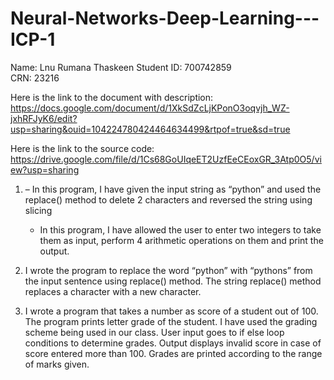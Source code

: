 # Neural-Networks-Deep-Learning---ICP-1

Name: Lnu Rumana Thaskeen
Student ID: 700742859                                                                                                                   
CRN: 23216   

Here is the link to the document with description: 
https://docs.google.com/document/d/1XkSdZcLjKPonO3oqvjh_WZ-jxhRFJyK6/edit?usp=sharing&ouid=104224780424464634499&rtpof=true&sd=true

Here is the link to the source code:
https://drive.google.com/file/d/1Cs68GoUIqeET2UzfEeCEoxGR_3Atp0O5/view?usp=sharing

1. 	– In this program, I have given the input string as “python” and used the replace() method to delete 2 characters and reversed the string using slicing
    - In this program, I have allowed the user to enter two integers to take them as input, perform 4 arithmetic operations on them and print the output. 

2. 	I wrote the program to replace the word “python” with “pythons” from the input sentence using replace() method. The string replace() method replaces a character with a new character.

3.	I wrote a program that takes a number as score of a student out of 100. The program prints letter grade of the student. I have used the grading scheme being used in our class. User input goes to if else loop conditions to determine grades. Output displays invalid score in case of score entered more than 100. Grades are printed according to the range of marks given. 


